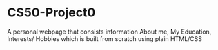 # CS50-Project0
A personal webpage that consists information About me, My Education, Interests/ Hobbies which is built from scratch using plain HTML/CSS
